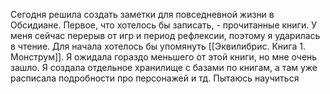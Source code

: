 Сегодня решила создать заметки для повседневной жизни в Обсидиане. Первое, что хотелось бы записать, - прочитанные книги. У меня сейчас перерыв от игр и период рефлексии, поэтому я ударилась в чтение. Для начала хотелось бы упомянуть [[Эквилибрис. Книга 1. Монструм]]. Я ожидала гораздо меньшего от этой книги, но мне очень зашло. Я создала отдельное хранилище с базами по книгам, а там уже расписала подробности про персонажей и тд.
Пытаюсь научиться 